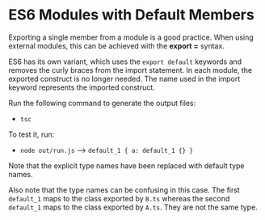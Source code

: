 # ES6 Modules with Default Members

Exporting a single member from a module is a good practice. When using
external modules, this can be achieved with the **export =** syntax.

ES6 has its own variant, which uses the `export default` keywords and
removes the curly braces from the import statement. In each module, the
exported construct is no longer needed. The name used in the import
keyword represents the imported construct.

Run the following command to generate the output files:

* `tsc`

To test it, run:

* `node out/run.js` --> `default_1 { a: default_1 {} }`

Note that the explicit type names have been replaced with default type
names.

Also note that the type names can be confusing in this case. The first
`default_1` maps to the class exported by `B.ts` whereas the second
`default_1` maps to the class exported by `A.ts`. They are not the same
type.